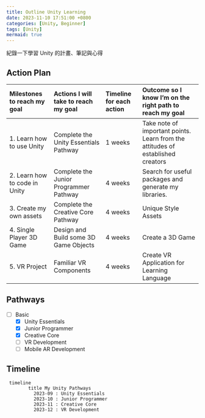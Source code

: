 ```yaml
---
title: Outline Unity Learning
date: 2023-11-10 17:51:00 +0800
categories: [Unity, Beginner]
tags: [Unity] 
mermaid: true
---
```


紀錄一下學習 Unity 的計畫、筆記與心得

## Action Plan

| Milestones to reach my goal   | Actions I will take to reach my goal   | Timeline for each action | Outcome so I know I’m on the right path to reach my goal                        |
| :---------------------------- | :------------------------------------- | :----------------------- | :------------------------------------------------------------------------------ |
| 1. Learn how to use Unity     | Complete the Unity Essentials Pathway  | 1 weeks                  | Take note of important points. Learn from the attitudes of established creators |
| 2. Learn how to code in Unity | Complete the Junior Programmer Pathway | 4 weeks                  | Search for useful packages and generate my libraries.                           |
| 3. Create my own assets       | Complete the Creative Core Pathway     | 4 weeks                  | Unique Style Assets                                                             |
| 4. Single Player 3D Game      | Design and Build some 3D Game Objects  | 4 weeks                  | Create a 3D Game                                                                |
| 5. VR Project                 | Familiar VR Components                 | 4 weeks                  | Create VR Application for Learning Language                                     |

## Pathways

- [ ] Basic
  - [x] Unity Essentials
  - [x] Junior Programmer
  - [x] Creative Core
  - [ ] VR Development
  - [ ] Mobile AR Development

## Timeline

```mermaid
 timeline
        title My Unity Pathways
          2023-09 : Unity Essentials
          2023-10 : Junior Programmer
          2023-11 : Creative Core
          2023-12 : VR Development
```
